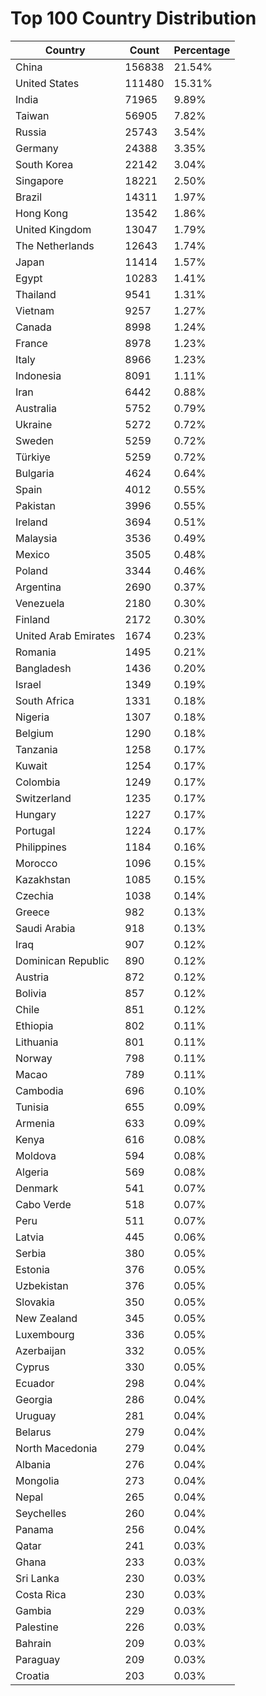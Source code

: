 # Top 100 Country Distribution
| Country | Count | Percentage |
|----|----|----|
| China | 156838 | 21.54% |
| United States | 111480 | 15.31% |
| India | 71965 | 9.89% |
| Taiwan | 56905 | 7.82% |
| Russia | 25743 | 3.54% |
| Germany | 24388 | 3.35% |
| South Korea | 22142 | 3.04% |
| Singapore | 18221 | 2.50% |
| Brazil | 14311 | 1.97% |
| Hong Kong | 13542 | 1.86% |
| United Kingdom | 13047 | 1.79% |
| The Netherlands | 12643 | 1.74% |
| Japan | 11414 | 1.57% |
| Egypt | 10283 | 1.41% |
| Thailand | 9541 | 1.31% |
| Vietnam | 9257 | 1.27% |
| Canada | 8998 | 1.24% |
| France | 8978 | 1.23% |
| Italy | 8966 | 1.23% |
| Indonesia | 8091 | 1.11% |
| Iran | 6442 | 0.88% |
| Australia | 5752 | 0.79% |
| Ukraine | 5272 | 0.72% |
| Sweden | 5259 | 0.72% |
| Türkiye | 5259 | 0.72% |
| Bulgaria | 4624 | 0.64% |
| Spain | 4012 | 0.55% |
| Pakistan | 3996 | 0.55% |
| Ireland | 3694 | 0.51% |
| Malaysia | 3536 | 0.49% |
| Mexico | 3505 | 0.48% |
| Poland | 3344 | 0.46% |
| Argentina | 2690 | 0.37% |
| Venezuela | 2180 | 0.30% |
| Finland | 2172 | 0.30% |
| United Arab Emirates | 1674 | 0.23% |
| Romania | 1495 | 0.21% |
| Bangladesh | 1436 | 0.20% |
| Israel | 1349 | 0.19% |
| South Africa | 1331 | 0.18% |
| Nigeria | 1307 | 0.18% |
| Belgium | 1290 | 0.18% |
| Tanzania | 1258 | 0.17% |
| Kuwait | 1254 | 0.17% |
| Colombia | 1249 | 0.17% |
| Switzerland | 1235 | 0.17% |
| Hungary | 1227 | 0.17% |
| Portugal | 1224 | 0.17% |
| Philippines | 1184 | 0.16% |
| Morocco | 1096 | 0.15% |
| Kazakhstan | 1085 | 0.15% |
| Czechia | 1038 | 0.14% |
| Greece | 982 | 0.13% |
| Saudi Arabia | 918 | 0.13% |
| Iraq | 907 | 0.12% |
| Dominican Republic | 890 | 0.12% |
| Austria | 872 | 0.12% |
| Bolivia | 857 | 0.12% |
| Chile | 851 | 0.12% |
| Ethiopia | 802 | 0.11% |
| Lithuania | 801 | 0.11% |
| Norway | 798 | 0.11% |
| Macao | 789 | 0.11% |
| Cambodia | 696 | 0.10% |
| Tunisia | 655 | 0.09% |
| Armenia | 633 | 0.09% |
| Kenya | 616 | 0.08% |
| Moldova | 594 | 0.08% |
| Algeria | 569 | 0.08% |
| Denmark | 541 | 0.07% |
| Cabo Verde | 518 | 0.07% |
| Peru | 511 | 0.07% |
| Latvia | 445 | 0.06% |
| Serbia | 380 | 0.05% |
| Estonia | 376 | 0.05% |
| Uzbekistan | 376 | 0.05% |
| Slovakia | 350 | 0.05% |
| New Zealand | 345 | 0.05% |
| Luxembourg | 336 | 0.05% |
| Azerbaijan | 332 | 0.05% |
| Cyprus | 330 | 0.05% |
| Ecuador | 298 | 0.04% |
| Georgia | 286 | 0.04% |
| Uruguay | 281 | 0.04% |
| Belarus | 279 | 0.04% |
| North Macedonia | 279 | 0.04% |
| Albania | 276 | 0.04% |
| Mongolia | 273 | 0.04% |
| Nepal | 265 | 0.04% |
| Seychelles | 260 | 0.04% |
| Panama | 256 | 0.04% |
| Qatar | 241 | 0.03% |
| Ghana | 233 | 0.03% |
| Sri Lanka | 230 | 0.03% |
| Costa Rica | 230 | 0.03% |
| Gambia | 229 | 0.03% |
| Palestine | 226 | 0.03% |
| Bahrain | 209 | 0.03% |
| Paraguay | 209 | 0.03% |
| Croatia | 203 | 0.03% |
